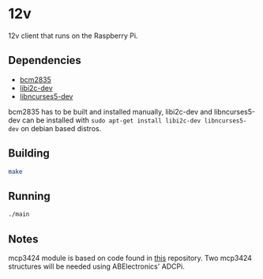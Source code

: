 # 12v

12v client that runs on the Raspberry Pi.

## Dependencies

- [bcm2835](http://www.airspayce.com/mikem/bcm2835/)
- [libi2c-dev](https://packages.debian.org/jessie/libi2c-dev)
- [libncurses5-dev](https://packages.debian.org/jessie/libncurses5-dev)

bcm2835 has to be built and installed manually, libi2c-dev and libncurses5-dev can be installed with `sudo apt-get install libi2c-dev libncurses5-dev` on debian based distros.

## Building

```bash
make
```

## Running

```bash
./main
```

## Notes

mcp3424 module is based on code found in [this](https://github.com/abelectronicsuk/ABElectronics_Python_Libraries/tree/master/ADCPi) repository. Two mcp3424 structures will be needed using ABElectronics' ADCPi.
